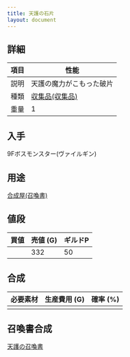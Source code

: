 ```yaml
---
title: 天護の石片
layout: document
---
```

## 詳細

|項目|性能|
|---|---|
|説明|天護の魔力がこもった破片|
|種類|[収集品(収集品)](収集品(収集品))|
|重量|1|

## 入手

9Fボスモンスター(ヴァイルギン)

## 用途

[合成屋(召喚書)](合成屋(召喚書))

## 値段

|買値|売値 (G)|ギルドP|
|---|---|---|
||332|50|

## 合成

|必要素材|生産費用 (G)|確率 (%)|
|---|---|---|
||||

## 召喚書合成

[天護の召喚書](天護の召喚書)
